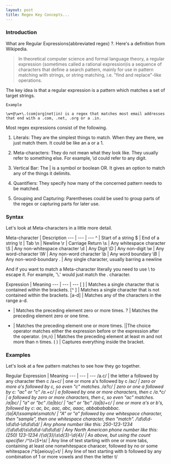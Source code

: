 ```yaml
---
layout: post
title: Regex Key Concepts...
---
```


### Introduction

What are Regular Expressions(abbreviated regex) ?. Here's a definition from Wikipedia.

>In theoretical computer science and formal language theory, a regular expression (sometimes called a rational expression)is a sequence of characters that define a search pattern,  mainly for use in pattern matching with strings, or string matching, i.e. "find and replace"-like operations.

  The key idea is that a regular expression is a pattern which matches a set of target strings.

    Example

    \w+@\w+\.(com|org|net|in) is a regex that matches most email addresses
    that end with a .com, .net, .org or a .in.

Most regex expressions consist of the following.

1. Literals: They are the simplest things to match. When they are there, we just match them. It could be like an a or a 1.
 
2. Meta-characters: They do not mean what they look like. They usually refer to something else. For example, \d could refer to any digit.

3. Vertical Bar: The &#124; is a symbol or boolean OR. It gives an option to match any of the things it delimits.

4. Quantifiers: They specify how many of the concerned pattern needs to be matched.

5. Grouping and Capturing: Parentheses could be used to group parts of the regex or capturing parts for later use.

### Syntax

Let's look at Meta-characters in a little more detail.

Meta-character |	Description
--- | --- | ---
^	| Start of a string
$	| End of a string
\t |	Tab
\n | Newline
\r | Carriage Return
\s |	Any whitespace character
\S | Any non-whitespace character
\d | Any Digit
\D | Any non-digit
\w | Any word-character
\W | Any non-word character
\b | Any word boundary
\B | Any non-word-boundary
. | Any single character, usually barring a newline

And if you want to match a Meta-character literally you need to use \ to escape it. For example, '\\.' would just match the . character.

Expression |	Meaning
--- | --- | ---
[ ] | Matches a single character that is contained within the brackets.
[^ ] | Matches a single character that is not contained within the brackets.
[a-d] | Matches any of the characters in the range a-d.
* |	Matches the preceding element zero or more times. 
? |	Matches the preceding element zero or one time.
+ |	Matches the preceding element one or more times.
&#124;|The choice operator matches either the expression before or the expression after the operator.
{m,n} |	Matches the preceding element at least m and not more than n times.
( ) |	Captures everything inside the bracket.

### Examples

Let's look at a few pattern matches to see how they go together.

Regular Expression |	Meaning
--- | --- | ---
/a.c/	| the letter a followed by any character then c
 /a+c/	| one or more a's followed by c
 /a*c/	| zero or more a's followed by c, so even "c" matches.
 /a?c/	| zero or one a followed by c: "ac" or "c"
 /a.+c/	| a followed by one or more characters, then c
 /a.\*c/	| a followed by zero or more characters, then c, so even "ac" matches.
/a&#124;bc/ | "a" or "bc"
 /(a&#124;b)c/	| "ac" or "bc"
 /(a&#124;b)+c/	| one or more a's or b's, followed by c: ac, bc, aac, abc, aaac, abbabababbac.
 /(a&#124;A)\ssample\smatch/	| "A" or "a" followed by one whitespace character, then "sample", then one whitespace character, then "match".
/\d\d\d-\d\d\d-\d\d\d\d/	| Any phone number like this: 250-123-1234
/\(\d\d\d\)\s\d\d\d\-\d\d\d\d/	| Any North American phone number like this: (250) 123-1234
 /\(\d{3}\)\s\d{3}-\d{4}/	| As above, but using the count specifier
 /^\t+\S+\s*/ | Any line of text starting with one or more tabs, containing at least one nonwhitespace characer, followed by no or some whitespace
 /^b[aeiouy]+t/ | Any line of text starting with b followed by any combination of 1 or more vowels and then the letter t/


